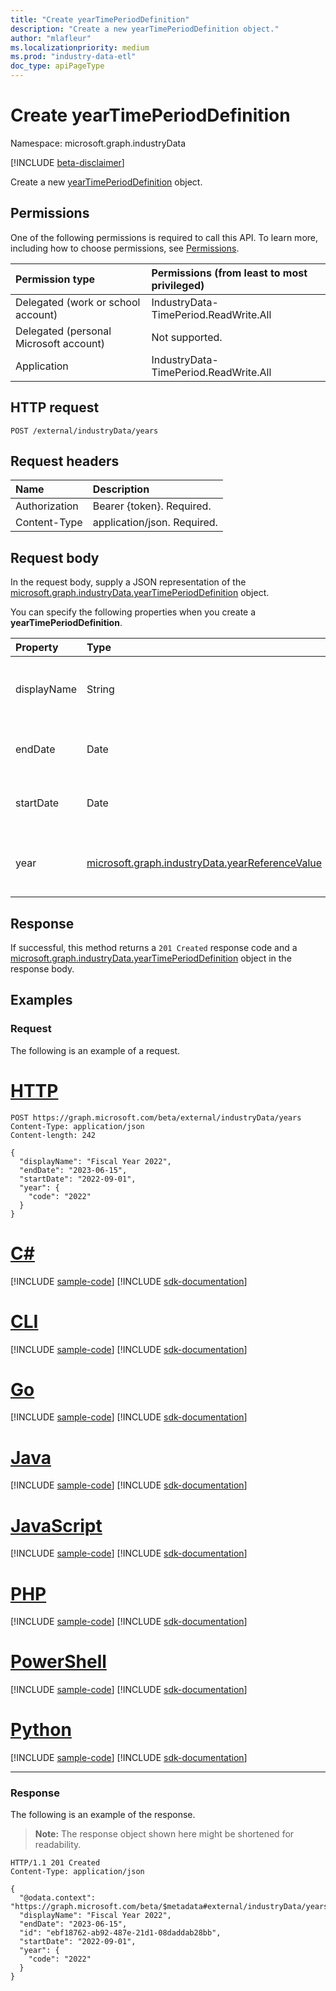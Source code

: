 ```yaml
---
title: "Create yearTimePeriodDefinition"
description: "Create a new yearTimePeriodDefinition object."
author: "mlafleur"
ms.localizationpriority: medium
ms.prod: "industry-data-etl"
doc_type: apiPageType
---
```


# Create yearTimePeriodDefinition

Namespace: microsoft.graph.industryData

[!INCLUDE [beta-disclaimer](../../includes/beta-disclaimer.md)]

Create a new [yearTimePeriodDefinition](../resources/industrydata-yeartimeperioddefinition.md) object.

## Permissions

One of the following permissions is required to call this API. To learn more, including how to choose permissions, see [Permissions](/graph/permissions-reference).

| Permission type                        | Permissions (from least to most privileged) |
| :------------------------------------- | :------------------------------------------ |
| Delegated (work or school account)     | IndustryData-TimePeriod.ReadWrite.All       |
| Delegated (personal Microsoft account) | Not supported.                              |
| Application                            | IndustryData-TimePeriod.ReadWrite.All       |

## HTTP request

<!-- {
  "blockType": "ignored"
}
-->

```http
POST /external/industryData/years
```

## Request headers

| Name          | Description                 |
| :------------ | :-------------------------- |
| Authorization | Bearer {token}. Required.   |
| Content-Type  | application/json. Required. |

## Request body

In the request body, supply a JSON representation of the [microsoft.graph.industryData.yearTimePeriodDefinition](../resources/industrydata-yeartimeperioddefinition.md) object.

You can specify the following properties when you create a **yearTimePeriodDefinition**.

| Property    | Type                                                                                               | Description                                                                                                                    |
| :---------- | :------------------------------------------------------------------------------------------------- | :----------------------------------------------------------------------------------------------------------------------------- |
| displayName | String                                                                                             | The name of the year. Maximum supported length is 100 characters. Required.                                                    |
| endDate     | Date                                                                                               | The last day of the year using ISO 8601 format for date. Required.                                                             |
| startDate   | Date                                                                                               | The first day of the year using ISO 8601 format for date. Required.                                                            |
| year        | [microsoft.graph.industryData.yearReferenceValue](../resources/industrydata-yearreferencevalue.md) | A pointer to a year entry in the [referenceDefinition](../resources/industrydata-referencedefinition.md) collection. Required. |

## Response

If successful, this method returns a `201 Created` response code and a [microsoft.graph.industryData.yearTimePeriodDefinition](../resources/industrydata-yeartimeperioddefinition.md) object in the response body.

## Examples

### Request

The following is an example of a request.

# [HTTP](#tab/http)
<!-- {
  "blockType": "request",
  "name": "create_yeartimeperioddefinition_from_years"
}
-->

```http
POST https://graph.microsoft.com/beta/external/industryData/years
Content-Type: application/json
Content-length: 242

{
  "displayName": "Fiscal Year 2022",
  "endDate": "2023-06-15",
  "startDate": "2022-09-01",
  "year": {
    "code": "2022"
  }
}
```

# [C#](#tab/csharp)
[!INCLUDE [sample-code](../includes/snippets/csharp/create-yeartimeperioddefinition-from-years-csharp-snippets.md)]
[!INCLUDE [sdk-documentation](../includes/snippets/snippets-sdk-documentation-link.md)]

# [CLI](#tab/cli)
[!INCLUDE [sample-code](../includes/snippets/cli/create-yeartimeperioddefinition-from-years-cli-snippets.md)]
[!INCLUDE [sdk-documentation](../includes/snippets/snippets-sdk-documentation-link.md)]

# [Go](#tab/go)
[!INCLUDE [sample-code](../includes/snippets/go/create-yeartimeperioddefinition-from-years-go-snippets.md)]
[!INCLUDE [sdk-documentation](../includes/snippets/snippets-sdk-documentation-link.md)]

# [Java](#tab/java)
[!INCLUDE [sample-code](../includes/snippets/java/create-yeartimeperioddefinition-from-years-java-snippets.md)]
[!INCLUDE [sdk-documentation](../includes/snippets/snippets-sdk-documentation-link.md)]

# [JavaScript](#tab/javascript)
[!INCLUDE [sample-code](../includes/snippets/javascript/create-yeartimeperioddefinition-from-years-javascript-snippets.md)]
[!INCLUDE [sdk-documentation](../includes/snippets/snippets-sdk-documentation-link.md)]

# [PHP](#tab/php)
[!INCLUDE [sample-code](../includes/snippets/php/create-yeartimeperioddefinition-from-years-php-snippets.md)]
[!INCLUDE [sdk-documentation](../includes/snippets/snippets-sdk-documentation-link.md)]

# [PowerShell](#tab/powershell)
[!INCLUDE [sample-code](../includes/snippets/powershell/create-yeartimeperioddefinition-from-years-powershell-snippets.md)]
[!INCLUDE [sdk-documentation](../includes/snippets/snippets-sdk-documentation-link.md)]

# [Python](#tab/python)
[!INCLUDE [sample-code](../includes/snippets/python/create-yeartimeperioddefinition-from-years-python-snippets.md)]
[!INCLUDE [sdk-documentation](../includes/snippets/snippets-sdk-documentation-link.md)]

---

### Response

The following is an example of the response.

> **Note:** The response object shown here might be shortened for readability.

<!-- {
  "blockType": "response",
  "truncated": true,
  "@odata.type": "microsoft.graph.industryData.yearTimePeriodDefinition"
}
-->

```http
HTTP/1.1 201 Created
Content-Type: application/json

{
  "@odata.context": "https://graph.microsoft.com/beta/$metadata#external/industryData/years/$entity",
  "displayName": "Fiscal Year 2022",
  "endDate": "2023-06-15",
  "id": "ebf18762-ab92-487e-21d1-08daddab28bb",
  "startDate": "2022-09-01",
  "year": {
    "code": "2022"
  }
}
```
